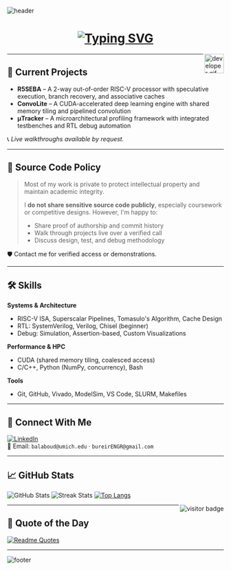<!-- Header Banner -->
![header](https://capsule-render.vercel.app/api?type=wave&color=gradient&height=300&section=header&text=Bureir%20Alaboudi&fontSize=80&animation=fadeIn&fontAlignY=38&desc=Computer%20Engineer%20%7C%20Systems%20%26%20Architecture&descAlignY=60)

<!-- Typing SVG -->
<h1 align="center">
  <a href="https://git.io/typing-svg">
    <img src="https://readme-typing-svg.herokuapp.com?font=Fira+Code&weight=700&size=24&pause=1000&center=true&vCenter=true&width=435&lines=Hey+%F0%9F%91%8B+I'm+Bureir+Alaboudi;UMich+Computer+Engineering;Systems+%2F+Architecture+%2F+HPC+Lover" alt="Typing SVG" />
  </a>
</h1>

<img src="https://github.com/HalemoGPA/HalemoGPA/blob/main/images/Developer.gif" alt="developer gif" align="right" height="45px">

---

## 🔧 Current Projects

- **R5SEBA** – A 2-way out-of-order RISC-V processor with speculative execution, branch recovery, and associative caches
- **ConvoLite** – A CUDA-accelerated deep learning engine with shared memory tiling and pipelined convolution
- **μTracker** – A microarchitectural profiling framework with integrated testbenches and RTL debug automation

📞 *Live walkthroughs available by request.*

---

## 📣 Source Code Policy

> Most of my work is private to protect intellectual property and maintain academic integrity.
>
> I **do not share sensitive source code publicly**, especially coursework or competitive designs. However, I'm happy to:
> - Share proof of authorship and commit history
> - Walk through projects live over a verified call
> - Discuss design, test, and debug methodology

🛡️ Contact me for verified access or demonstrations.

---

## 🛠️ Skills

**Systems & Architecture**
- RISC-V ISA, Superscalar Pipelines, Tomasulo's Algorithm, Cache Design
- RTL: SystemVerilog, Verilog, Chisel (beginner)
- Debug: Simulation, Assertion-based, Custom Visualizations

**Performance & HPC**
- CUDA (shared memory tiling, coalesced access)
- C/C++, Python (NumPy, concurrency), Bash

**Tools**
- Git, GitHub, Vivado, ModelSim, VS Code, SLURM, Makefiles

---

## 🔗 Connect With Me

[![LinkedIn](https://img.shields.io/badge/LinkedIn-blue?logo=linkedin&logoColor=white&style=for-the-badge)](https://www.linkedin.com/in/bureir/)  
📧 Email: `balaboud@umich.edu` · `bureirENGR@gmail.com`

<!-- Optional: Buy Me a Coffee -->
<!--
If you like what I do, maybe consider buying me a coffee 🥺👉👈

[![Buy Me A Coffee](https://cdn.buymeacoffee.com/buttons/v2/default-red.png)](https://www.buymeacoffee.com/YOURUSERNAME)
-->

---

## 📈 GitHub Stats

![GitHub Stats](https://github-readme-stats.vercel.app/api?username=Bureir&show_icons=true&theme=default&hide=prs)
![Streak Stats](https://github-readme-streak-stats.herokuapp.com/?user=Bureir&theme=default)
[![Top Langs](https://github-readme-stats.vercel.app/api/top-langs/?username=Bureir&layout=compact)](https://github.com/Bureir)

<img align="right" src="https://visitor-badge.laobi.icu/badge?page_id=Bureir.Bureir" alt="visitor badge"/>

---

## 📖 Quote of the Day

[![Readme Quotes](https://quotes-github-readme.vercel.app/api?type=horizontal&theme=dracula)](https://github.com/piyushsuthar/github-readme-quotes)

---

![footer](https://capsule-render.vercel.app/api?type=wave&color=gradient&height=300&section=footer&desc=Thanks+for+stopping+by!&descAlign=62&descAlignY=51)

